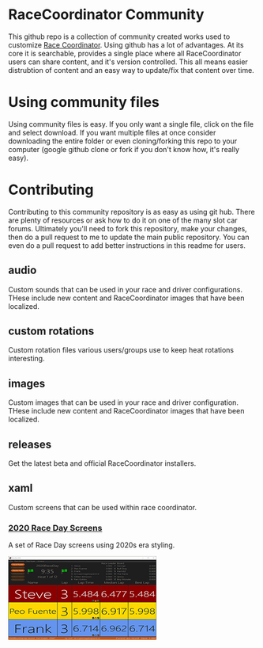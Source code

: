 # RaceCoordinator Community
This github repo is a collection of community created works used to customize [Race Coordinator](https://racecoordinator.net/).  Using github has a lot of advantages.  At its core it is searchable, provides a single place where all RaceCoordinator users can share content, and it's version controlled.  This all means easier distrubtion of content and an easy way to update/fix that content over time.

# Using community files
Using community files is easy.  If you only want a single file, click on the file and select download.  If you want multiple files at once consider downloading the entire folder or even cloning/forking this repo to your computer (google github clone or fork if you don't know how, it's really easy).

# Contributing
Contributing to this community repository is as easy as using git hub.  There are plenty of resources or ask how to do it on one of the many slot car forums.  Ultimately you'll need to fork this repository, make your changes, then do a pull request to me to update the main public repository.  You can even do a pull request to add better instructions in this readme for users.

## audio
Custom sounds that can be used in your race and driver configurations.  THese include new content and RaceCoordinator images that have been localized.

## custom rotations
Custom rotation files various users/groups use to keep heat rotations interesting.

## images
Custom images that can be used in your race and driver configuration.  THese include new content and RaceCoordinator images that have been localized.

## releases
Get the latest beta and official RaceCoordinator installers.

## xaml
Custom screens that can be used within race coordinator.

### [2020 Race Day Screens](xaml/2020_raceday_screens/README.md)
A set of Race Day screens using 2020s era styling.

[![2020 Race Day Screens animated GIF](xaml/2020_raceday_screens/Screenshots/2020RaceDay_300px.gif "2020 Race Day Screens")](xaml/2020_raceday_screens/README.md)

